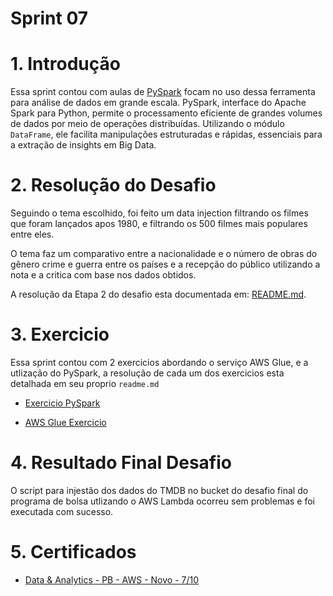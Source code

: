 # Sprint 07

# 1. Introdução

Essa sprint contou com aulas de [PySpark](https://compassuol.udemy.com/course/spark-curso-completo/learn/lecture/28198686#overview) focam no uso dessa ferramenta para análise de dados em grande escala. PySpark, interface do Apache Spark para Python, permite o processamento eficiente de grandes volumes de dados por meio de operações distribuídas. Utilizando o módulo `DataFrame`, ele facilita manipulações estruturadas e rápidas, essenciais para a extração de insights em Big Data.

# 2. Resolução do Desafio
Seguindo o  tema escolhido, foi feito um data injection filtrando os filmes que foram lançados apos 1980, e filtrando os 500 filmes mais populares entre eles.

O tema faz um comparativo entre a nacionalidade e o número de obras do gênero crime e guerra entre os países e a recepção do público utilizando a nota e a critica com base nos dados obtidos.

A resolução da Etapa 2 do desafio esta documentada em: [README.md](/Sprint7/Desafio/README.md).

# 3. Exercicio
Essa sprint contou com 2 exercicios abordando o serviço AWS Glue, e a utlização do PySpark, a resolução de cada um dos exercicios esta detalhada em seu proprio `readme.md`

- [Exercicio PySpark](/Sprint7/Exercicios/AWS_Spark/exercicio.md)

- [AWS Glue Exercicio](/Sprint7/Exercicios/AWS_Glue/exercicio.md)

# 4. Resultado Final Desafio
O script para injestão dos dados do TMDB no bucket do desafio final do programa de bolsa utlizando o AWS Lambda ocorreu sem problemas e foi executada com sucesso.

# 5. Certificados
- [Data & Analytics - PB - AWS - Novo - 7/10](/Sprint7/Certificados/aws-sprint-7.jpg)